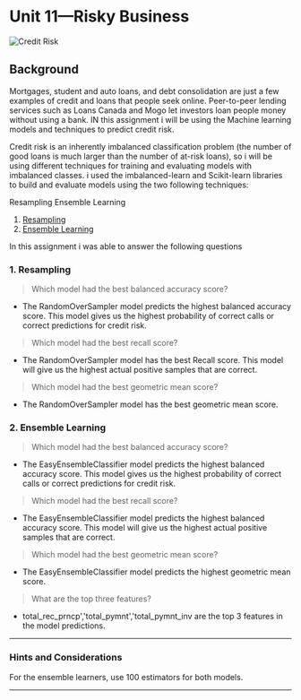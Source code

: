 # Unit 11—Risky Business

![Credit Risk](Images/credit-risk.jpg)

## Background

Mortgages, student and auto loans, and debt consolidation are just a few examples of credit and loans that people seek online. Peer-to-peer lending services such as Loans Canada and Mogo let investors loan people money without using a bank. IN this assignment i will be using the Machine learning models and techniques to predict credit risk.

Credit risk is an inherently imbalanced classification problem (the number of good loans is much larger than the number of at-risk loans), so i will be using different techniques for training and evaluating models with imbalanced classes. i used the imbalanced-learn and Scikit-learn libraries to build and evaluate models using the two following techniques:

Resampling
Ensemble Learning

1. [Resampling](#Resampling)
2. [Ensemble Learning](#Ensemble-Learning)

In this assignment i was able to answer the following questions

### 1. Resampling

> Which model had the best balanced accuracy score?
* The RandomOverSampler model predicts the highest balanced accuracy score. This model gives us the highest probability of correct calls or correct predictions for credit risk.
> Which model had the best recall score?
* The RandomOverSampler model has the best Recall score. This model will give us the highest actual positive samples that are correct.
> Which model had the best geometric mean score?
* The RandomOverSampler model has the best geometric mean score.

### 2. Ensemble Learning

> Which model had the best balanced accuracy score?
* The EasyEnsembleClassifier model predicts the highest balanced accuracy score. This model gives us the highest probability of correct calls or correct predictions for credit risk.
> Which model had the best recall score?
* The EasyEnsembleClassifier model predicts the highest balanced accuracy score. This model will give us the highest actual positive samples that are correct.
> Which model had the best geometric mean score?
* The EasyEnsembleClassifier model predicts the highest geometric mean score.
> What are the top three features?
* total_rec_prncp','total_pymnt','total_pymnt_inv are the top 3 features in the model predictions.

---

### Hints and Considerations

For the ensemble learners, use 100 estimators for both models.

---

